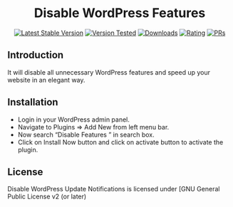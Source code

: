 <h1 align="center">Disable WordPress Features</h1>

<p align="center"><a href="https://wordpress.org/plugins/disable-update-notifications/"><img src="https://img.shields.io/wordpress/plugin/v/disable-update-notifications.svg" alt="Latest Stable Version"></a> <a href="https://wordpress.org/plugins/responsive-facebook-like-box/"><img src="https://img.shields.io/wordpress/v/disable-update-notifications.svg" alt="Version Tested"></a> <a href="https://wordpress.org/plugins/disable-update-notifications/"><img src="https://img.shields.io/wordpress/plugin/dt/disable-update-notifications.svg" alt="Downloads"></a> <a href="https://wordpress.org/plugins/disable-update-notifications/"><img src="https://img.shields.io/wordpress/plugin/r/disable-update-notifications.svg" alt="Rating"></a> <a href="#"><img src="https://img.shields.io/badge/PRs-welcome-brightgreen.svg?style=flat-square" alt="PRs"></a></p>

## Introduction

It will disable all unnecessary WordPress features and speed up your website in an elegant way.

## Installation

* Login in your WordPress admin panel.
* Navigate to Plugins => Add New from left menu bar.
* Now search “Disable Features ” in search box.
* Click on Install Now button and click on activate button to activate the plugin.

## License

Disable WordPress Update Notifications is licensed under [GNU General Public License v2 (or later)
